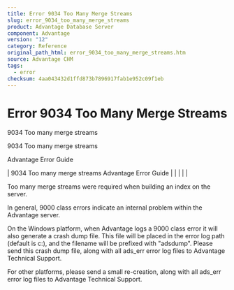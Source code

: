 ```yaml
---
title: Error 9034 Too Many Merge Streams
slug: error_9034_too_many_merge_streams
product: Advantage Database Server
component: Advantage
version: "12"
category: Reference
original_path_html: error_9034_too_many_merge_streams.htm
source: Advantage CHM
tags:
  - error
checksum: 4aa043432d1ffd873b7896917fab1e952c09f1eb
---
```


# Error 9034 Too Many Merge Streams

9034 Too many merge streams

9034 Too many merge streams

Advantage Error Guide

| 9034 Too many merge streams  Advantage Error Guide |  |  |  |  |

Too many merge streams were required when building an index on the server.

In general, 9000 class errors indicate an internal problem within the Advantage server.

On the Windows platform, when Advantage logs a 9000 class error it will also generate a crash dump file. This file will be placed in the error log path (default is c:\), and the filename will be prefixed with "adsdump". Please send this crash dump file, along with all ads\_err error log files to Advantage Technical Support.

For other platforms, please send a small re-creation, along with all ads\_err error log files to Advantage Technical Support.
